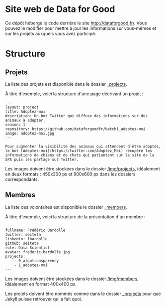 # Site web de Data for Good

Ce dépôt héberge le code derrière le site http://dataforgood.fr/. Vous pouvez le modifier pour mettre à jour les informations sur vous-mêmes et sur les projets auxquels vous avez participé.

# Structure

## Projets
La liste des projets est disponible dans le dossier [_projects](https://github.com/dataforgoodfr/dataforgoodfr.github.io/tree/master/_projects).

À titre d'exemple, voici la structure d'une page décrivant un projet :
```
---
layout: project
title: Adoptez-moi
description: Un bot Twitter qui diffuse des informations sur des animaux à adopter.
season: 1
repository: https://github.com/dataforgoodfr/batch1_adoptez-moi
image: adoptez-moi.jpg
---

Pour augmenter la visibilité des animaux qui attendent d'être adoptés, le bot [Adoptez-moi](https://twitter.com/Adoptez_Moi) récupère les informations de chiens et de chats qui patientent sur le site de la SPA puis les partage sur Twitter.
```

Les images doivent être stockées dans le dossier [/img/projects](https://github.com/dataforgoodfr/dataforgoodfr.github.io/tree/master/img/projects), idéalement en deux formats : 450x300 px et 900x600 px dans les dossiers correspondants.

## Membres
La liste des volontaires est disponible le dossier [_members](https://github.com/dataforgoodfr/dataforgoodfr.github.io/tree/master/_members).

À titre d'exemple, voici la structure de la présentation d'un membre :
```
---
fullname: Frédéric Bardolle
twitter: seiteta
linkedin: fbardolle
github: seiteta
role: Data Scientist
avatar: frederic-bardolle.jpg
projects:
    - 0_algotransparency
    - 1_adoptez-moi
---
```

Les images doivent être stockées dans le dossier [/img/members](https://github.com/dataforgoodfr/dataforgoodfr.github.io/tree/master/img/members), idéalement en format 400x400 px.

Les projets doivent être nommés comme dans le dossier [_projects](https://github.com/dataforgoodfr/dataforgoodfr.github.io/tree/master/_projects) pour que Jekyll puisse retrouver qui a fait quoi.
